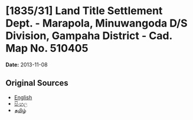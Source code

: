 # [1835/31] Land Title Settlement Dept. - Marapola, Minuwangoda D/S Division, Gampaha District - Cad. Map No. 510405

**Date:** 2013-11-08

## Original Sources

- [English](https://documents.gov.lk/view/extra-gazettes/2013/11/1835-31_E.pdf)
- [සිංහල](https://documents.gov.lk/view/extra-gazettes/2013/11/1835-31_S.pdf)
- [தமிழ்](https://documents.gov.lk/view/extra-gazettes/2013/11/1835-31_T.pdf)
